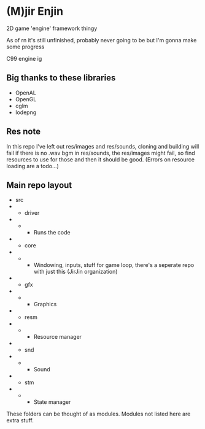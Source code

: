 # (M)jir Enjin

2D game 'engine' framework thingy

As of rn it's still unfinished, probably never going to be but I'm gonna make some progress

C99 engine ig

## Big thanks to these libraries
- OpenAL
- OpenGL
- cglm
- lodepng

## Res note
In this repo I've left out res/images and res/sounds, cloning and building will
fail if there is no .wav bgm in res/sounds, the res/images might fail, so find
resources to use for those and then it should be good. (Errors on resource loading
are a todo...)

## Main repo layout
- src
- - driver
- - - Runs the code
- - core
- - - Windowing, inputs, stuff for game loop, there's a seperate repo with just this (JirJin organization)
- - gfx
- - - Graphics
- - resm
- - - Resource manager
- - snd
- - - Sound
- - stm
- - - State manager

These folders can be thought of as modules. Modules not listed here are extra stuff.
